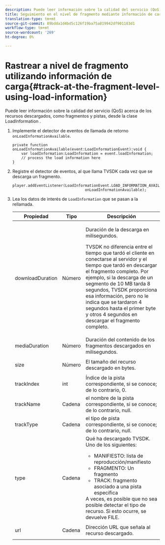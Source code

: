 ```yaml
---
description: Puede leer información sobre la calidad del servicio (QoS) acerca de los recursos descargados, como fragmentos y pistas, desde la clase LoadInformation .
title: Seguimiento en el nivel de fragmento mediante información de carga
translation-type: tm+mt
source-git-commit: 89bdda1d4bd5c126f19ba75a819942df901183d1
workflow-type: tm+mt
source-wordcount: '269'
ht-degree: 0%

---
```



# Rastrear a nivel de fragmento utilizando información de carga{#track-at-the-fragment-level-using-load-information}

Puede leer información sobre la calidad del servicio (QoS) acerca de los recursos descargados, como fragmentos y pistas, desde la clase LoadInformation .

1. Implemente el detector de eventos de llamada de retorno `onLoadInformationAvailable`.

   ```
   private function onLoadInformationAvailable(event:LoadInformationEvent):void { 
       var loadInformation:LoadInformation = event.loadInformation; 
       // process the load information here     
   }
   ```

1. Registre el detector de eventos, al que llama TVSDK cada vez que se descarga un fragmento.

   ```
   player.addEventListener(LoadInformationEvent.LOAD_INFORMATION_AVAILABLE,  
                                    onLoadInformationAvailable);
   ```

1. Lea los datos de interés de `LoadInformation` que se pasan a la rellamada.

   <table id="table_75E61A2EB25E435DB631166A7FF64757"> 
   <thead> 
   <tr> 
      <th colname="col01" class="entry"> Propiedad </th> 
      <th colname="col1" class="entry"> Tipo </th> 
      <th colname="col2" class="entry"> Descripción </th> 
   </tr> 
   </thead>
   <tbody> 
   <tr> 
      <td colname="col01"> <span class="codeph"> downloadDuration  </span> </td> 
      <td colname="col1"> <p>Número </p> </td> 
      <td colname="col2"> <p>Duración de la descarga en milisegundos. </p> <p>TVSDK no diferencia entre el tiempo que tardó el cliente en conectarse al servidor y el tiempo que tardó en descargar el fragmento completo. Por ejemplo, si la descarga de un segmento de 10 MB tarda 8 segundos, TVSDK proporciona esa información, pero no le indica que se tardaron 4 segundos hasta el primer byte y otros 4 segundos en descargar el fragmento completo. </p> </td> 
   </tr> 
   <tr> 
      <td colname="col01"> <span class="codeph"> mediaDuration  </span> </td> 
      <td colname="col1"> <p>Número </p> </td> 
      <td colname="col2"> Duración del contenido de los fragmentos descargados en milisegundos. </td> 
   </tr> 
   <tr> 
      <td colname="col01"> <span class="codeph"> size  </span> </td> 
      <td colname="col1"> <p>Número </p> </td> 
      <td colname="col2"> El tamaño del recurso descargado en bytes. </td> 
   </tr> 
   <tr> 
      <td colname="col01"> <span class="codeph"> trackIndex  </span> </td> 
      <td colname="col1"> <p>int </p> </td> 
      <td colname="col2"> Índice de la pista correspondiente, si se conoce; de lo contrario, 0. </td> 
   </tr> 
   <tr> 
      <td colname="col01"> <span class="codeph"> trackName  </span> </td> 
      <td colname="col1"> <p>Cadena </p> </td> 
      <td colname="col2"> el nombre de la pista correspondiente, si se conoce; de lo contrario, null. </td> 
   </tr> 
   <tr> 
      <td colname="col01"> <span class="codeph"> trackType  </span> </td> 
      <td colname="col1"> <p>Cadena </p> </td> 
      <td colname="col2"> el tipo de pista correspondiente, si se conoce; de lo contrario, null. </td> 
   </tr> 
   <tr> 
      <td colname="col01"> <span class="codeph"> type  </span> </td> 
      <td colname="col1"> <p>Cadena </p> </td> 
      <td colname="col2"> Qué ha descargado TVSDK. Uno de los siguientes: 
      <ul id="ul_FA02F42D109344F4866073908CA4E835"> 
      <li id="li_0E2D3EBCAB58477FB5EA526C54FACFFB">MANIFIESTO: lista de reproducción/manifiesto </li> 
      <li id="li_D7894C2F0CB64C909C6398288EA5683A">FRAGMENTO: Un fragmento </li> 
      <li id="li_4D4FEDB7704C411B80891B5028B0C20E">TRACK: fragmento asociado a una pista específica </li> 
      </ul> A veces, es posible que no sea posible detectar el tipo de recurso. Si esto ocurre, se devuelve FILE. </td> 
   </tr> 
   <tr> 
      <td colname="col01"> <span class="codeph"> url  </span> </td> 
      <td colname="col1"> <p>Cadena </p> </td> 
      <td colname="col2"> Dirección URL que señala al recurso descargado. </td> 
   </tr> 
   </tbody> 
   </table>
